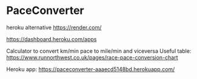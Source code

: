 # PaceConverter
heroku alternative
https://render.com/


https://dashboard.heroku.com/apps

Calculator to convert km/min pace to mile/min and viceversa 
Useful table:
https://www.runnorthwest.co.uk/pages/race-pace-conversion-chart

Heroku app:
https://paceconverter-aaaecd5148bd.herokuapp.com/
